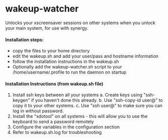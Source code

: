# wakeup-watcher
Unlocks your xscreensaver sessions on other systems when you unlock your main system, for use with synergy.

#### Installation steps:
- copy the files to your home directory
- edit the wakeup.sh and add your user/pass and hostname information
- follow the installation instructions in the wakeup.sh
- Optionally add the wakeup-watcher.sh script to your /home/username/.profile to run the daemon on startup

#### Installation Instructions (from wakeup.sh file)
1. Install ssh keys between all your systems
  a. Create keys using "ssh-keygen" if you haven't done this already.
  b. Use "ssh-copy-id user@<hostname>" to copy it to your other systems.
  c. Use "ssh user@<hostname>" to make sure you can log in without password.
2. Install the "xdotool" on all systems - this will allow you to use the keyboard to send a password remotely
3. Configure the variables in the configuration section
4. Refer to wakeup.sh.log for troubleshooting

